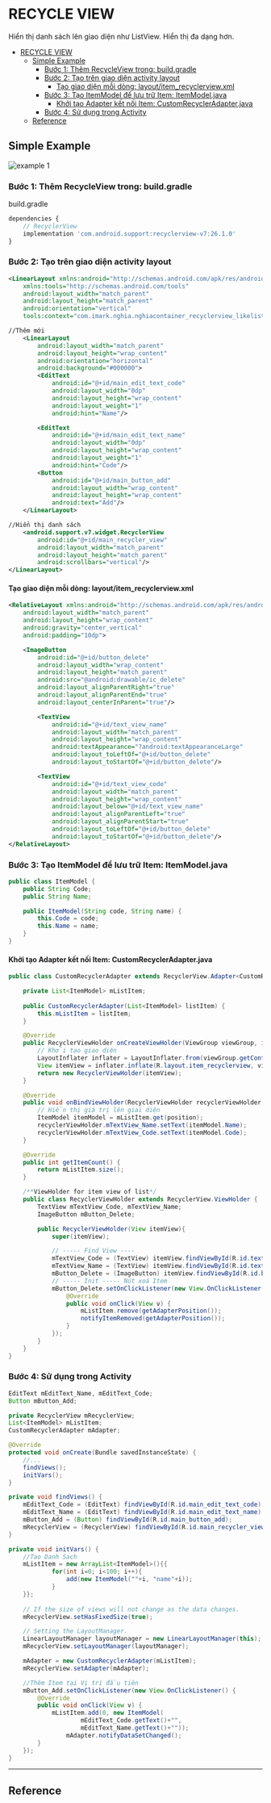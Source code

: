 # RECYCLE VIEW

Hiển thị danh sách lên giao diện như ListView.
Hiển thị đa dạng hơn.

- [RECYCLE VIEW](#recycle-view)
  - [Simple Example](#simple-example)
    - [Bước 1: Thêm RecycleView trong: build.gradle](#bước-1-thêm-recycleview-trong-buildgradle)
    - [Bước 2: Tạo trên giao diện activity layout](#bước-2-tạo-trên-giao-diện-activity-layout)
      - [Tạo giao diện mỗi dòng: layout/item_recyclerview.xml](#tạo-giao-diện-mỗi-dòng-layoutitem_recyclerviewxml)
    - [Bước 3: Tạo ItemModel để lưu trữ Item: ItemModel.java](#bước-3-tạo-itemmodel-để-lưu-trữ-item-itemmodeljava)
      - [Khởi tạo Adapter kết nối Item: CustomRecyclerAdapter.java](#khởi-tạo-adapter-kết-nối-item-customrecycleradapterjava)
    - [Bước 4: Sử dụng trong Activity](#bước-4-sử-dụng-trong-activity)
  - [Reference](#reference)

## Simple Example

![example 1]("recyclerview_basic_1.jpg")

### Bước 1: Thêm RecycleView trong: build.gradle

build.gradle

```js
dependencies {
    // RecyclerView
    implementation 'com.android.support:recyclerview-v7:26.1.0'
}
```

### Bước 2: Tạo trên giao diện activity layout

```xml
<LinearLayout xmlns:android="http://schemas.android.com/apk/res/android"
    xmlns:tools="http://schemas.android.com/tools"
    android:layout_width="match_parent"
    android:layout_height="match_parent"
    android:orientation="vertical"
    tools:context="com.imark.nghia.nghiacontainer_recyclerview_likelistview.MainActivity">

//Thêm mới
    <LinearLayout
        android:layout_width="match_parent"
        android:layout_height="wrap_content"
        android:orientation="horizontal"
		android:background="#000000">
        <EditText
            android:id="@+id/main_edit_text_code"
            android:layout_width="0dp"
            android:layout_height="wrap_content"
            android:layout_weight="1"
            android:hint="Name"/>

        <EditText
            android:id="@+id/main_edit_text_name"
            android:layout_width="0dp"
            android:layout_height="wrap_content"
            android:layout_weight="1"
            android:hint="Code"/>
        <Button
            android:id="@+id/main_button_add"
            android:layout_width="wrap_content"
            android:layout_height="wrap_content"
            android:text="Add"/>
    </LinearLayout>

//Hiển thị danh sách
    <android.support.v7.widget.RecyclerView
        android:id="@+id/main_recycler_view"
        android:layout_width="match_parent"
        android:layout_height="match_parent"
        android:scrollbars="vertical"/>
</LinearLayout>
```

#### Tạo giao diện mỗi dòng: layout/item_recyclerview.xml

```xml
<RelativeLayout xmlns:android="http://schemas.android.com/apk/res/android"
    android:layout_width="match_parent"
    android:layout_height="wrap_content"
    android:gravity="center_vertical"
    android:padding="10dp">

    <ImageButton
        android:id="@+id/button_delete"
        android:layout_width="wrap_content"
        android:layout_height="match_parent"
        android:src="@android:drawable/ic_delete"
        android:layout_alignParentRight="true"
        android:layout_alignParentEnd="true"
        android:layout_centerInParent="true"/>

        <TextView
            android:id="@+id/text_view_name"
            android:layout_width="match_parent"
            android:layout_height="wrap_content"
            android:textAppearance="?android:textAppearanceLarge"
            android:layout_toLeftOf="@+id/button_delete"
            android:layout_toStartOf="@+id/button_delete"/>

        <TextView
            android:id="@+id/text_view_code"
            android:layout_width="match_parent"
            android:layout_height="wrap_content"
            android:layout_below="@+id/text_view_name"
            android:layout_alignParentLeft="true"
            android:layout_alignParentStart="true"
            android:layout_toLeftOf="@+id/button_delete"
            android:layout_toStartOf="@+id/button_delete"/>
</RelativeLayout>
```

### Bước 3: Tạo ItemModel để lưu trữ Item: ItemModel.java

```java
public class ItemModel {
    public String Code;
    public String Name;

    public ItemModel(String code, String name) {
        this.Code = code;
        this.Name = name;
    }
}
```

#### Khởi tạo Adapter kết nối Item: CustomRecyclerAdapter.java

```java
public class CustomRecyclerAdapter extends RecyclerView.Adapter<CustomRecyclerAdapter.RecyclerViewHolder> {

    private List<ItemModel> mListItem;
	
	public CustomRecyclerAdapter(List<ItemModel> listItem) {
        this.mListItem = listItem;
    }

    @Override
    public RecyclerViewHolder onCreateViewHolder(ViewGroup viewGroup, int position) {
        // Khởi tạo giao diện
        LayoutInflater inflater = LayoutInflater.from(viewGroup.getContext());
        View itemView = inflater.inflate(R.layout.item_recyclerview, viewGroup, false);
        return new RecyclerViewHolder(itemView);
    }

    @Override
    public void onBindViewHolder(RecyclerViewHolder recyclerViewHolder, int position) {
        // Hiển thị giá trị lên giai diện
        ItemModel itemModel = mListItem.get(position);
        recyclerViewHolder.mTextView_Name.setText(itemModel.Name);
        recyclerViewHolder.mTextView_Code.setText(itemModel.Code);
    }

    @Override
    public int getItemCount() {
        return mListItem.size();
    }

    /**ViewHolder for item view of list*/
    public class RecyclerViewHolder extends RecyclerView.ViewHolder {
        TextView mTextView_Code, mTextView_Name;
        ImageButton mButton_Delete;

        public RecyclerViewHolder(View itemView){
            super(itemView);

            // ----- Find View ----
            mTextView_Code = (TextView) itemView.findViewById(R.id.text_view_code);
            mTextView_Name = (TextView) itemView.findViewById(R.id.text_view_name);
            mButton_Delete = (ImageButton) itemView.findViewById(R.id.button_delete);
            // ----- Init ----- Nút xoá Item
            mButton_Delete.setOnClickListener(new View.OnClickListener() {
                @Override
                public void onClick(View v) {
                    mListItem.remove(getAdapterPosition());
					notifyItemRemoved(getAdapterPosition());
                }
            });
        }
    }
}
```

### Bước 4: Sử dụng trong Activity

```java
EditText mEditText_Name, mEditText_Code;
Button mButton_Add;

private RecyclerView mRecyclerView;
List<ItemModel> mListItem;
CustomRecyclerAdapter mAdapter;

@Override
protected void onCreate(Bundle savedInstanceState) {
    //...
    findViews();
    initVars();
}

private void findViews() {
    mEditText_Code = (EditText) findViewById(R.id.main_edit_text_code);
    mEditText_Name = (EditText) findViewById(R.id.main_edit_text_name);
    mButton_Add = (Button) findViewById(R.id.main_button_add);
    mRecyclerView = (RecyclerView) findViewById(R.id.main_recycler_view);
}

private void initVars() {
	//Tao Danh Sach
    mListItem = new ArrayList<ItemModel>(){{
			for(int i=0; i<100; i++){
				add(new ItemModel(""+i, "name"+i));
			}
    }};
		
    // If the size of views will not change as the data changes.
    mRecyclerView.setHasFixedSize(true);

    // Setting the LayoutManager.
    LinearLayoutManager layoutManager = new LinearLayoutManager(this);
    mRecyclerView.setLayoutManager(layoutManager);

    mAdapter = new CustomRecyclerAdapter(mListItem);
    mRecyclerView.setAdapter(mAdapter);

	//Thêm Item tại Vị trí đầu tiên
    mButton_Add.setOnClickListener(new View.OnClickListener() {
        @Override
        public void onClick(View v) {
            mListItem.add(0, new ItemModel(
					mEditText_Code.getText()+"",
					mEditText_Name.getText()+""));
				mAdapter.notifyDataSetChanged();
        }
    });
}
```

---

## Reference
